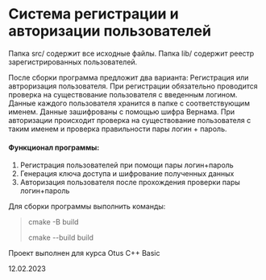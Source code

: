 # Система регистрации и авторизации пользователей

Папка src/ содержит все исходные файлы. Папка lib/ содержит реестр зарегистрированных пользователей. 

После сборки программа предложит два варианта: Регистрация или автроризация пользователя. 
При регистрации обязательно проводится проверка на существование пользователя с введенным логином. Данные каждого пользователя хранится в папке с соответствующим именем. Данные зашифрованы с помощью шифра Вернама.
При авторизации происходит проверка на существование пользователя с таким именем и проверка правильности пары логин + пароль.

#### Функционал программы:
1. Регистрация пользователей при помощи пары логин+пароль
2. Генерация ключа доступа и шифрование полученных данных
3. Авторизация пользователя после прохождения проверки пары логин+пароль

Для сборки программы выполнить команды:

>cmake -B build
>
>cmake --build build

Проект выполнен для курса Otus C++ Basic

12.02.2023
